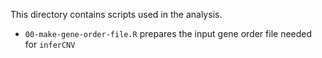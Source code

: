 This directory contains scripts used in the analysis.

* `00-make-gene-order-file.R` prepares the input gene order file needed for `inferCNV`
